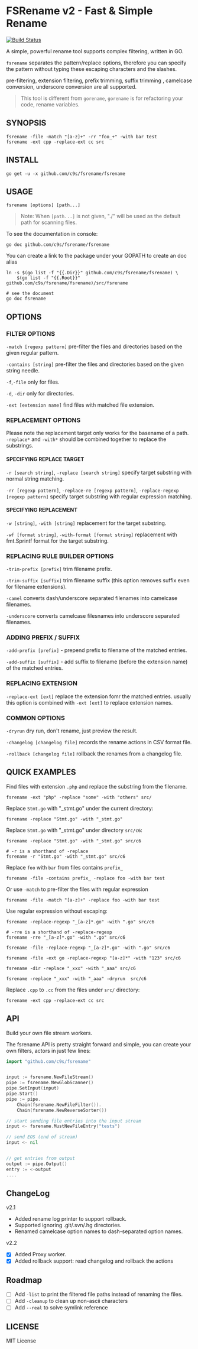 FSRename v2 - Fast & Simple Rename
================================

[![Build Status](https://travis-ci.org/c9s/fsrename.svg?branch=master)](https://travis-ci.org/c9s/fsrename)

A simple, powerful rename tool supports complex filtering, written in GO.

`fsrename` separates the pattern/replace options, therefore you can specify the
pattern without typing these escaping characters and the slashes.

pre-filtering, extension filtering, prefix trimming, suffix trimming ,
camelcase conversion, underscore conversion are all supported.

> This tool is different from `gorename`, `gorename` is for refactoring your code, rename variables.


SYNOPSIS
--------------

    fsrename -file -match "[a-z]+" -rr "foo_+" -with bar test
    fsrename -ext cpp -replace-ext cc src

INSTALL
--------------

    go get -u -x github.com/c9s/fsrename/fsrename

USAGE
---------------------

    fsrename [options] [path...]

> Note: When `[path...]` is not given, "./" will be used as the default path for scanning files.

To see the documentation in console:

    go doc github.com/c9s/fsrename/fsrename

You can create a link to the package under your GOPATH to create an doc alias

    ln -s $(go list -f "{{.Dir}}" github.com/c9s/fsrename/fsrename) \
        $(go list -f "{{.Root}}" github.com/c9s/fsrename/fsrename)/src/fsrename

    # see the document
    go doc fsrename



## OPTIONS

### FILTER OPTIONS

`-match [regexp pattern]` pre-filter the files and directories based on the given regular pattern.

`-contains [string]` pre-filter the files and directories based on the given string needle.

`-f`,`-file` only for files.

`-d`, `-dir` only for directories.

`-ext [extension name]` find files with matched file extension.

### REPLACEMENT OPTIONS

Please note the replacement target only works for the basename of a path.
`-replace*` and `-with*` should be combined together to replace the substrings.

#### SPECIFYING REPLACE TARGET

`-r [search string]`, `-replace [search string]` specify target substring with normal string matching.

`-rr [regexp pattern]`, `-replace-re [regexp pattern]`, `-replace-regexp [regexp pattern]` specify target substring with regular expression matching.

#### SPECIFYING REPLACEMENT

`-w [string]`, `-with [string]` replacement for the target substring.

`-wf [format string]`, `-with-format [format string]` replacement with fmt.Sprintf format for the target substring.

### REPLACING RULE BUILDER OPTIONS

`-trim-prefix [prefix]` trim filename prefix.

`-trim-suffix [suffix]` trim filename suffix (this option removes suffix even for filename extensions).

`-camel` converts dash/underscore separated filenames into camelcase filenames.

`-underscore` converts camelcase filesnames into underscore separated filenames.

### ADDING PREFIX / SUFFIX

`-add-prefix [prefix]` - prepend prefix to filename of the matched entries.

`-add-suffix [suffix]` - add suffix to filename (before the extension name) of the matched entries.

### REPLACING EXTENSION

`-replace-ext [ext]` replace the extension fomr the matched entries. usually this
option is combined with `-ext [ext]` to replace extension names.

### COMMON OPTIONS

`-dryrun`  dry run, don't rename, just preview the result.

`-changelog [changelog file]` records the rename actions in CSV format file.

`-rollback [changelog file]` rollback the renames from a changelog file.



## QUICK EXAMPLES

Find files with extension `.php` and replace the substring from the filename.

    fsrename -ext "php" -replace "some" -with "others" src/

Replace `Stmt.go` with "_stmt.go" under the current directory:

    fsrename -replace "Stmt.go" -with "_stmt.go"

Replace `Stmt.go` with "_stmt.go" under directory `src/c6`:

    fsrename -replace "Stmt.go" -with "_stmt.go" src/c6

    # -r is a shorthand of -replace
    fsrename -r "Stmt.go" -with "_stmt.go" src/c6

Replace `foo` with `bar` from files contains `prefix_` 

    fsrename -file -contains prefix_ -replace foo -with bar test

Or use `-match` to pre-filter the files with regular expression

    fsrename -file -match "[a-z]+" -replace foo -with bar test

Use regular expression without escaping:

    fsrename -replace-regexp "_[a-z]*.go" -with ".go" src/c6

    # -rre is a shorthand of -replace-regexp
    fsrename -rre "_[a-z]*.go" -with ".go" src/c6

    fsrename -file -replace-regexp "_[a-z]*.go" -with ".go" src/c6

    fsrename -file -ext go -replace-regexp "[a-z]*" -with "123" src/c6

    fsrename -dir -replace "_xxx" -with "_aaa" src/c6

    fsrename -replace "_xxx" -with "_aaa" -dryrun  src/c6

Replace `.cpp` to `.cc` from the files under `src/` directory:

    fsrename -ext cpp -replace-ext cc src

## API

Build your own file stream workers.

The fsrename API is pretty straight forward and simple, you can create your own
filters, actors in just few lines:

```go
import "github.com/c9s/fsrename"


input := fsrename.NewFileStream()
pipe := fsrename.NewGlobScanner()
pipe.SetInput(input)
pipe.Start()
pipe := pipe.
    Chain(fsrename.NewFileFilter()).
    Chain(fsrename.NewReverseSorter())

// start sending file entries into the input stream
input <- fsrename.MustNewFileEntry("tests")

// send EOS (end of stream)
input <- nil


// get entries from output
output := pipe.Output()
entry := <-output
....
```


## ChangeLog

v2.1

- Added rename log printer to support rollback.
- Supported ignoring .git/.svn/.hg directories.
- Renamed camelcase option names to dash-separated option names.

v2.2
- [x] Added Proxy worker.
- [x] Added rollback support: read changelog and rollback the actions

## Roadmap

- [ ] Add `-list` to print the filtered file paths instead of renaming the files.
- [ ] Add `-cleanup` to clean up non-ascii characters
- [ ] Add `--real` to solve symlink reference

## LICENSE

MIT License


